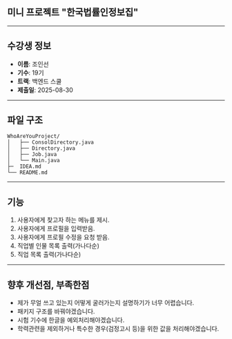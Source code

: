 ## 미니 프로젝트 "한국법률인정보집"
---

## 수강생 정보
- **이름**: 조인선
- **기수**: 19기
- **트랙**: 백엔드 스쿨
- **제출일**: 2025-08-30

---

## 파일 구조
```
WhoAreYouProject/
│   ├── ConsolDirectory.java
│   ├── Directory.java
│   ├── Job.java
│   └── Main.java
├─  IDEA.md
└── README.md

```

---

## 기능

1. 사용자에게 찾고자 하는 메뉴를 제시.
2. 사용자에게 프로필을 입력받음.
3. 사용자에게 프로필 수정을 요청 받음.
4. 직업별 인물 목록 출력(가나다순)
5. 직업 목록 출력(가나다순)

---

## 향후 개선점, 부족한점 

- 제가 무얼 쓰고 있는지 어떻게 굴러가는지 설명하기가 너무 어렵습니다.
- 패키지 구조를 바꿔야겠습니다.
- 시험 기수에 한글을 예외처리해야겠습니다.
- 학력관련을 제외하거나 특수한 경우(검정고시 등)을 위한 값을 처리해야겠습니다.



